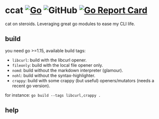 # ccat [![Go](https://github.com/batmac/ccat/actions/workflows/go.yml/badge.svg)](https://github.com/batmac/ccat/actions/workflows/go.yml) ![GitHub](https://img.shields.io/github/license/batmac/ccat) [![Go Report Card](https://goreportcard.com/badge/github.com/batmac/ccat)](https://goreportcard.com/report/github.com/batmac/ccat)
cat on steroids. 
Leveraging great go modules to ease my CLI life.

## build
you need go >=1.15, available build tags:
- `libcurl`: build with the libcurl opener.
- `fileonly`: build with the local file opener only.
- `nomd`: build without the markdown interpreter (glamour).
- `nohl`: build without the syntax-highlighter.
- `crappy`: build with some crappy (but useful) openers/mutators (needs a recent go version).

for instance:
`go build --tags libcurl,crappy .`

## help

